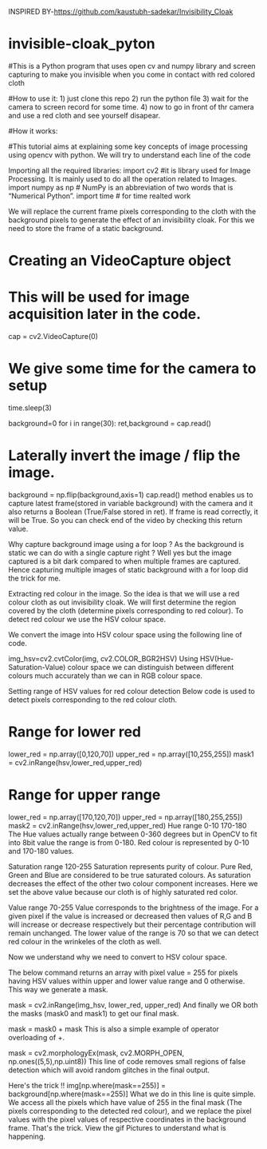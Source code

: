 INSPIRED BY-https://github.com/kaustubh-sadekar/Invisibility_Cloak
# invisible-cloak_pyton

#This is a Python program that uses open cv and numpy library and screen capturing to make you invisible when you come in contact with red colored cloth

#How to use it:
     1) just clone this repo 
     2) run the python file 
     3) wait for the camera to screen record for some time.
     4) now to go in front of thr camera and use a red cloth and see yourself disapear.
     



#How it works:

   #This tutorial aims at explaining some key concepts of image processing using opencv with python. We will try to understand each line of the code

Importing all the required libraries:
import cv2 #it is library used for Image Processing. It is mainly used to do all the operation related to Images.
import numpy as np # NumPy is an abbreviation of two words that is “Numerical Python”.
import time # for time realted work


We will replace the current frame pixels corresponding to the cloth with the background pixels to generate the effect of an invisibility cloak. For this we need to store the frame of a static background.

# Creating an VideoCapture object
# This will be used for image acquisition later in the code.
cap = cv2.VideoCapture(0)

# We give some time for the camera to setup
time.sleep(3)

background=0
for i in range(30):
	ret,background = cap.read()

# Laterally invert the image / flip the image.
background = np.flip(background,axis=1)
cap.read() method enables us to capture latest frame(stored in variable background) with the camera and it also returns a Boolean (True/False stored in ret). If frame is read correctly, it will be True. So you can check end of the video by checking this return value.

Why capture background image using a for loop ?
As the background is static we can do with a single capture right ? Well yes but the image captured is a bit dark compared to when multiple frames are captured. Hence capturing multiple images of static background with a for loop did the trick for me.


Extracting red colour in the image.
So the idea is that we will use a red colour cloth as out invisibility cloak. We will first determine the region covered by the cloth (determine pixels corresponding to red colour). To detect red colour we use the HSV colour space.

We convert the image into HSV colour space using the following line of code.

img_hsv=cv2.cvtColor(img, cv2.COLOR_BGR2HSV)
Using HSV(Hue-Saturation-Value) colour space we can distinguish between different colours much accurately than we can in RGB colour space.

Setting range of HSV values for red colour detection
Below code is used to detect pixels corresponding to the red colour cloth.

# Range for lower red
lower_red = np.array([0,120,70])
upper_red = np.array([10,255,255])
mask1 = cv2.inRange(hsv,lower_red,upper_red)

# Range for upper range
lower_red = np.array([170,120,70])
upper_red = np.array([180,255,255])
mask2 = cv2.inRange(hsv,lower_red,upper_red)
Hue range	0-10	170-180
The Hue values actually range between 0-360 degrees but in OpenCV to fit into 8bit value the range is from 0-180. Red colour is represented by 0-10 and 170-180 values.

Saturation range	120-255
Saturation represents purity of colour. Pure Red, Green and Blue are considered to be true saturated colours. As saturation decreases the effect of the other two colour component increases. Here we set the above value because our cloth is of highly saturated red color.

Value range	70-255
Value corresponds to the brightness of the image. For a given pixel if the value is increased or decreased then values of R,G and B will increase or decrease respectively but their percentage contribution will remain unchanged. The lower value of the range is 70 so that we can detect red colour in the wrinkeles of the cloth as well.

Now we understand why we need to convert to HSV colour space.

The below command returns an array with pixel value = 255 for pixels having HSV values within upper and lower value range and 0 otherwise. This way we generate a mask.

mask = cv2.inRange(img_hsv, lower_red, upper_red)
And finally we OR both the masks (mask0 and mask1) to get our final mask.

mask = mask0 + mask
This is also a simple example of operator overloading of +.

mask = cv2.morphologyEx(mask, cv2.MORPH_OPEN, np.ones((5,5),np.uint8)) This line of code removes small regions of false detection which will avoid random glitches in the final output.

Here's the trick !!
img[np.where(mask==255)] = background[np.where(mask==255)] What we do in this line is quite simple. We access all the pixels which have value of 255 in the final mask (The pixels corresponding to the detected red colour), and we replace the pixel values with the pixel values of respective coordinates in the background frame. That's the trick. View the gif Pictures to understand what is happening.
